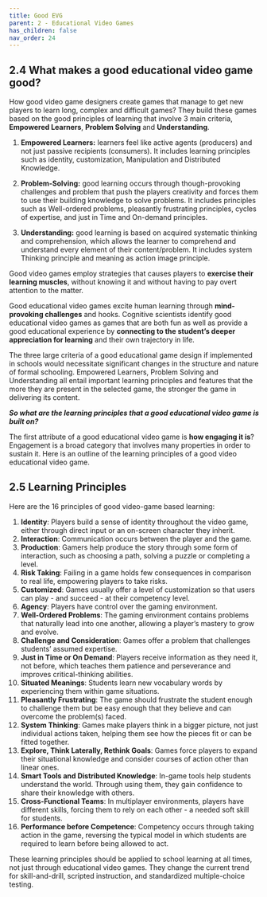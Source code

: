 ```yaml
---
title: Good EVG
parent: 2 - Educational Video Games
has_children: false
nav_order: 24
---
```

## 2.4 What makes a good educational video game good?

How good video game designers create games that manage to get new players to learn long, complex and difficult games?
They build these games based on the good principles of learning that involve 3 main criteria, **Empowered Learners**, **Problem Solving** and **Understanding**. 

1. **Empowered Learners:** learners feel like active agents (producers) and not just passive recipients (consumers).
   It includes learning principles such as identity, customization, Manipulation and Distributed Knowledge.

2. **Problem-Solving:** good learning occurs through though-provoking challenges and problem that push the players creativity and forces them to use their building knowledge to solve problems.
   It includes principles such as Well-ordered problems, pleasantly frustrating principles, cycles of expertise, and just in Time and On-demand principles.

3. **Understanding:** good learning is based on acquired systematic thinking and comprehension, which allows the learner to comprehend and understand every element of their content/problem.
   It includes system Thinking principle and meaning as action image principle.

Good video games employ strategies that causes players to **exercise their learning muscles**, without knowing it and without having to pay overt attention to the matter.

Good educational video games excite human learning through **mind-provoking challenges** and hooks. Cognitive scientists identify good educational video games as games that are both fun as well as provide a good educational experience by **connecting to the student’s deeper appreciation for learning** and their own trajectory in life.

The three large criteria of a good educational game design if implemented in schools would necessitate significant changes in the structure and nature of formal schooling. Empowered Learners, Problem Solving and Understanding all entail important learning principles and features that the more they are present in the selected game, the stronger the game in delivering its content.

_**So what are the learning principles that a good educational video game is built on?**_

The first attribute of a good educational video game is **how engaging it is**? 
Engagement is a broad category that involves many properties in order to sustain it.
Here is an outline of the learning principles of a good video educational video game.

## 2.5 Learning Principles
Here are the 16 principles of good video-game based learning:

1. **Identity**: Players build a sense of identity throughout the video game, either through direct input or an on-screen character they inherit.
2. **Interaction**: Communication occurs between the player and the game.
3. **Production**: Gamers help produce the story through some form of interaction, such as choosing a path, solving a puzzle or completing a level.
4. **Risk Taking**: Failing in a game holds few consequences in comparison to real life, empowering players to take risks.
5. **Customized**: Games usually offer a level of customization so that users can play - and succeed - at their competency level.
6. **Agency**: Players have control over the gaming environment.
7. **Well-Ordered Problems**: The gaming environment contains problems that naturally lead into one another, allowing a player’s mastery to grow and evolve.
8. **Challenge and Consideration**: Games offer a problem that challenges students’ assumed expertise.
9. **Just in Time or On Demand**: Players receive information as they need it, not before, which teaches them patience and perseverance and improves critical-thinking abilities.
10. **Situated Meanings**: Students learn new vocabulary words by experiencing them within game situations.
11. **Pleasantly Frustrating**: The game should frustrate the student enough to challenge them but be easy enough that they believe and can overcome the problem(s) faced.
12. **System Thinking**: Games make players think in a bigger picture, not just individual actions taken, helping them see how the pieces fit or can be fitted together.
13. **Explore, Think Laterally, Rethink Goals**: Games force players to expand their situational knowledge and consider courses of action other than linear ones.
14. **Smart Tools and Distributed Knowledge**: In-game tools help students understand the world. Through using them, they gain confidence to share their knowledge with others.
15. **Cross-Functional Teams**: In multiplayer environments, players have different skills, forcing them to rely on each other - a needed soft skill for students.
16. **Performance before Competence**: Competency occurs through taking action in the game, reversing the typical model in which students are required to learn before being allowed to act.

These learning principles should be applied to school learning at all times, not just through educational video games. They change the current trend for skill-and-drill, scripted instruction, and standardized multiple-choice testing.

